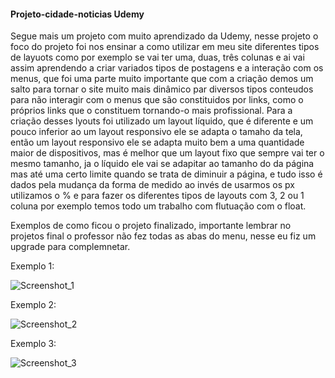#### Projeto-cidade-noticias Udemy ####

  Segue mais um projeto com muito aprendizado da Udemy, nesse projeto o foco do projeto foi nos ensinar a como utilizar em meu 
site diferentes tipos de layuots como por exemplo se vai ter uma, duas, três colunas e ai vai assim aprendendo a criar variados
tipos de postagens e a interação com os menus, que foi uma parte muito importante que com a criação demos um salto para tornar 
o site muito mais dinâmico par diversos tipos conteudos para não interagir com o menus que são constituidos por links, como o próprios
links que o constituem tornando-o mais profissional.
  Para a criação desses lyouts foi utilizado um layout líquido, que é diferente e um pouco inferior ao um layout responsivo ele se adapta 
o tamaho da tela, então um layout responsivo ele se adapta muito bem a uma quantidade maior de dispositivos, mas é melhor que um layout fixo
que sempre vai ter o mesmo tamanho, ja o líquido ele vai se adapitar ao tamanho do da página mas até uma certo limite quando se trata de diminuir 
a página, e tudo isso é dados pela mudança da forma de medido ao invés de usarmos os px utilizamos o % e para fazer os diferentes tipos de layouts 
com 3, 2 ou 1 coluna por exemplo temos todo um trabalho com flutuação com o float.

Exemplos de como ficou o projeto finalizado, importante lembrar no projetos final o professor não fez todas as abas do menu, nesse eu fiz um upgrade
para complemnetar.

Exemplo 1: 

![Screenshot_1](https://user-images.githubusercontent.com/89278014/200186817-72cbcc6b-899e-4b39-b0ed-8fa60eb38483.png)

Exemplo 2:

![Screenshot_2](https://user-images.githubusercontent.com/89278014/200186881-36c0f284-5413-40f3-9206-b78d7b5df06b.png)

Exemplo 3:

![Screenshot_3](https://user-images.githubusercontent.com/89278014/200186901-71706a06-14a2-49a4-b3ed-fbfa83aaad33.png)

